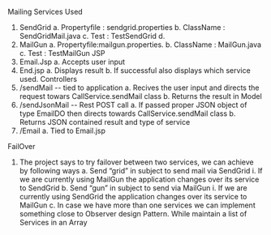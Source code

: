 Mailing Services Used
1.	SendGrid 
a.	Propertyfile : sendgrid.properties
b.	ClassName : SendGridMail.java
c.	Test  : TestSendGrid
d.	
2.	MailGun
a.	Propertyfile:mailgun.properties.
b.	ClassName : MailGun.java
c.	Test  : TestMailGun
JSP
1.	Email.Jsp
a.	Accepts user input
2.	End.jsp
a.	Displays result
b.	If successful also displays which service used.
Controllers
1.	/sendMail  -- tied to application
a.	Recives the user input and directs the request towars CallService.sendMail class
b.	Returns the result in Model
2.	/sendJsonMail  -- Rest POST call
a.	If passed proper JSON object of type EmailDO then directs towards CallService.sendMail class
b.	Returns JSON contained result and type of service
3.	/Email
a.	Tied to Email.jsp

FailOver
1.	The project says to try failover between two services, we can achieve by following ways
a.	Send “grid” in subject to send mail via SendGrid
i.	If we are currently using MailGun the application changes over its service to SendGrid
b.	Send “gun” in subject to send via MailGun
i.	If we are currently using SendGrid the application changes over its service to MailGun
c.	In case we have more than one services we can implement something close to Observer design Pattern. While maintain a list of Services in an Array


